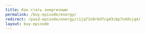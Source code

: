 ```yaml
---
title: Как стать энергичным
permalink: /buy-episode/energy/
redirect: /paid-episode/energy/c1jq71n9r6d7cq43cbp7nddsjq4/
layout: buy-episode
---
```

